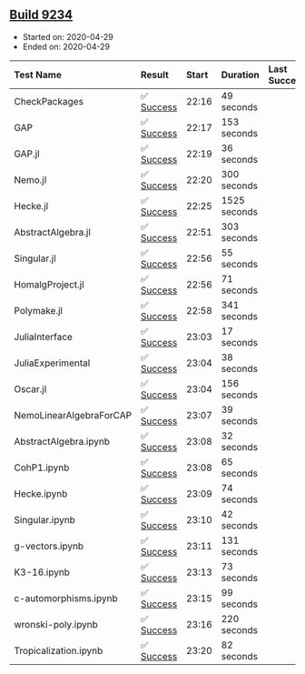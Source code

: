 ## [Build 9234](https://oscarci.mathematik.uni-kl.de/job/oscar/9234/)

* Started on: 2020-04-29
* Ended on: 2020-04-29

| Test Name    | Result | Start | Duration | Last Success | First Failure |
|:-------------|:-------|:------|:---------|:-------------|:--------------|
| CheckPackages | ✅ [Success](https://oscarci.mathematik.uni-kl.de/job/oscar/9234/artifact/logs/build-9234/CheckPackages.log) | 22:16 | 49 seconds |  |  |
| GAP | ✅ [Success](https://oscarci.mathematik.uni-kl.de/job/oscar/9234/artifact/logs/build-9234/GAP.log) | 22:17 | 153 seconds |  |  |
| GAP.jl | ✅ [Success](https://oscarci.mathematik.uni-kl.de/job/oscar/9234/artifact/logs/build-9234/GAP.jl.log) | 22:19 | 36 seconds |  |  |
| Nemo.jl | ✅ [Success](https://oscarci.mathematik.uni-kl.de/job/oscar/9234/artifact/logs/build-9234/Nemo.jl.log) | 22:20 | 300 seconds |  |  |
| Hecke.jl | ✅ [Success](https://oscarci.mathematik.uni-kl.de/job/oscar/9234/artifact/logs/build-9234/Hecke.jl.log) | 22:25 | 1525 seconds |  |  |
| AbstractAlgebra.jl | ✅ [Success](https://oscarci.mathematik.uni-kl.de/job/oscar/9234/artifact/logs/build-9234/AbstractAlgebra.jl.log) | 22:51 | 303 seconds |  |  |
| Singular.jl | ✅ [Success](https://oscarci.mathematik.uni-kl.de/job/oscar/9234/artifact/logs/build-9234/Singular.jl.log) | 22:56 | 55 seconds |  |  |
| HomalgProject.jl | ✅ [Success](https://oscarci.mathematik.uni-kl.de/job/oscar/9234/artifact/logs/build-9234/HomalgProject.jl.log) | 22:56 | 71 seconds |  |  |
| Polymake.jl | ✅ [Success](https://oscarci.mathematik.uni-kl.de/job/oscar/9234/artifact/logs/build-9234/Polymake.jl.log) | 22:58 | 341 seconds |  |  |
| JuliaInterface | ✅ [Success](https://oscarci.mathematik.uni-kl.de/job/oscar/9234/artifact/logs/build-9234/JuliaInterface.log) | 23:03 | 17 seconds |  |  |
| JuliaExperimental | ✅ [Success](https://oscarci.mathematik.uni-kl.de/job/oscar/9234/artifact/logs/build-9234/JuliaExperimental.log) | 23:04 | 38 seconds |  |  |
| Oscar.jl | ✅ [Success](https://oscarci.mathematik.uni-kl.de/job/oscar/9234/artifact/logs/build-9234/Oscar.jl.log) | 23:04 | 156 seconds |  |  |
| NemoLinearAlgebraForCAP | ✅ [Success](https://oscarci.mathematik.uni-kl.de/job/oscar/9234/artifact/logs/build-9234/NemoLinearAlgebraForCAP.log) | 23:07 | 39 seconds |  |  |
| AbstractAlgebra.ipynb | ✅ [Success](https://oscarci.mathematik.uni-kl.de/job/oscar/9234/artifact/logs/build-9234/AbstractAlgebra.ipynb.log) | 23:08 | 32 seconds |  |  |
| CohP1.ipynb | ✅ [Success](https://oscarci.mathematik.uni-kl.de/job/oscar/9234/artifact/logs/build-9234/CohP1.ipynb.log) | 23:08 | 65 seconds |  |  |
| Hecke.ipynb | ✅ [Success](https://oscarci.mathematik.uni-kl.de/job/oscar/9234/artifact/logs/build-9234/Hecke.ipynb.log) | 23:09 | 74 seconds |  |  |
| Singular.ipynb | ✅ [Success](https://oscarci.mathematik.uni-kl.de/job/oscar/9234/artifact/logs/build-9234/Singular.ipynb.log) | 23:10 | 42 seconds |  |  |
| g-vectors.ipynb | ✅ [Success](https://oscarci.mathematik.uni-kl.de/job/oscar/9234/artifact/logs/build-9234/g-vectors.ipynb.log) | 23:11 | 131 seconds |  |  |
| K3-16.ipynb | ✅ [Success](https://oscarci.mathematik.uni-kl.de/job/oscar/9234/artifact/logs/build-9234/K3-16.ipynb.log) | 23:13 | 73 seconds |  |  |
| c-automorphisms.ipynb | ✅ [Success](https://oscarci.mathematik.uni-kl.de/job/oscar/9234/artifact/logs/build-9234/c-automorphisms.ipynb.log) | 23:15 | 99 seconds |  |  |
| wronski-poly.ipynb | ✅ [Success](https://oscarci.mathematik.uni-kl.de/job/oscar/9234/artifact/logs/build-9234/wronski-poly.ipynb.log) | 23:16 | 220 seconds |  |  |
| Tropicalization.ipynb | ✅ [Success](https://oscarci.mathematik.uni-kl.de/job/oscar/9234/artifact/logs/build-9234/Tropicalization.ipynb.log) | 23:20 | 82 seconds |  |  |
